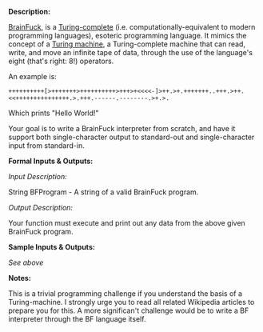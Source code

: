 

**Description:**

[BrainFuck](http://en.wikipedia.org/wiki/Brainfuck), is a [Turing-complete](http://en.wikipedia.org/wiki/Turing_completeness) (i.e. computationally-equivalent to modern programming languages), esoteric programming language. It mimics the concept of a [Turing machine](http://en.wikipedia.org/wiki/Turing_machine), a Turing-complete machine that can read, write, and move an infinite tape of data, through the use of the language's eight (that's right: 8!) operators.

An example is:

    ++++++++++[>+++++++>++++++++++>+++>+<<<<-]>++.>+.+++++++..+++.>++.<<+++++++++++++++.>.+++.------.--------.>+.>.

Which prints "Hello World!"

Your goal is to write a BrainFuck interpreter from scratch, and have it support both single-character output to standard-out and single-character input from standard-in.

**Formal Inputs & Outputs:**

_Input Description:_

String BFProgram - A string of a valid BrainFuck program.

_Output Description:_

Your function must execute and print out any data from the above given BrainFuck program.

**Sample Inputs & Outputs:**

_See above_

**Notes:**

This is a trivial programming challenge if you understand the basis of a Turing-machine. I strongly urge you to read all related Wikipedia articles to prepare you for this. A more significan't challenge would be to write a BF interpreter through the BF language itself.

